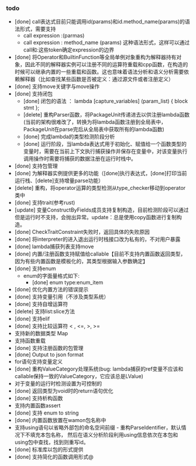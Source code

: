### todo

* [done] call表达式目前只能调用id(params)和id.method_name(params)的语法形式，需要支持
  - call expression :(parmas)
  - call expression : method_name (params)
    这种语法形式，这样可以通过call和:这些token确定expression的边界
* [done] 将Operator和BuiltinFunction等全局单例对象重构为解释器持有对象，因此不同的解释器实例可以注册不同的运算符重载和cpp函数，在构造的时候可以继承内置的一些重载和函数。这也意味着语法分析和语义分析需要依赖解释器（比如查找某些函数是否被定义：通过源文件或者注册定义）
* [done] 支持move关键字与move操作
* [done] 支持闭包
  - [done] 闭包的语法 ： lambda [capture_variables] (param_list) { block stmt };
  - [delete] 重构Parser函数，将PackageUnit传递进去以供注册lambda函数(当前的架构很难改了，转换为将lambda函数注册到全局表中，PackageUnit在parse完后从全局表中获取所有的lambda函数)
  - [done] 完成lambda的类型检测阶段分析
  - [done] 运行阶段，当lambda表达式用于初始化、赋值给一个函数类型的变量时，需要在当前上下文执行捕获操作并保存在变量中，对该变量执行调用操作时需要将捕获的数据注册在运行时栈中。
* [done] 支持包管理
* [done] 为解释器实例提供更多的功能（[done]执行表达式，[done]打印当前运行栈、[delete]支持增量parse功能）
* [delete] 重构，将operator运算的类型检测从type_checker移动到operator类中
* [done] 支持trait(参考rust)
* [update] 变量ConstructByFields成员支持复制构造，目前检测阶段可以通过但是运行时不支持，会抛出异常。update：总是使用copy函数进行复制构造。
* [done] CheckTraitConstraint失败时，返回具体的失败原因
* [done] 将interpreter的进入退出运行时栈接口改为私有的，不对用户暴露
* [done] lambda捕获列表支持move
* [done] 内置/注册函数支持赋值给callable【目前不支持内置函数返回类型，因为有些内置函数是模板化的，其类型根据输入参数确定】
* [done] 支持enum
  - enum的字面量格式如下:
    - [done] enum type:enum_item
* [done] 优化内置方法的错误提示
* [done] 支持变量引用（不涉及类型系统）
* [done] 支持自增运算符
* [delete] 支持list:slice方法
* [done] 支持elif
* [done] 支持比较运算符 < , <=, >, >=
* 支持新的数据类型 Map
* 支持函数重载
* [done] 支持注册函数的包管理
* [done] Output to json format
* for语句支持变量定义
* [done] 重构ValueCategory处理系统(bug: lambda捕获的ref变量不应该和callable保持一致的ValueCategory，它应该总是LValue) 
* 对于变量的运行时检测设置为可控制的
* [done] 返回类型为void时的return语句优化
* [done] 支持析构函数
* 支持内置函数assert
* [done] 支持 enum to string
* [done] 内置函数放置在wamon包名称中
* 支持using语句以省略外部包的命名空间前缀 - 重构ParseIdentifier，默认情况下不填充本包名称， 然后在语义分析阶段利用using信息依次在本包和using包中查找，找到则重写id。
* [done] 标准库以包的形式提供
* [done] 支持简化的函数调用形式@